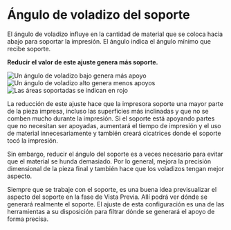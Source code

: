 Ángulo de voladizo del soporte
====
El ángulo de voladizo influye en la cantidad de material que se coloca hacia abajo para soportar la impresión. El ángulo indica el ángulo mínimo que recibe soporte.

**Reducir el valor de este ajuste genera más soporte.**

<!--screenshot {
"image_path": "support_angle_low.png",
"models": [{"script": "duct.scad"}],
"camera_position": [136, 10, 10],
"camera_lookat": [0, 10, 10],
"settings": {
    "support_enable": true,
    "support_join_distance": 0.1,
    "support_angle": 40
},
"colours": 64
}-->
<!--screenshot {
"image_path": "support_angle_high.png",
"models": [{"script": "duct.scad"}],
"camera_position": [136, 10, 10],
"camera_lookat": [0, 10, 10],
"settings": {
    "support_enable": true,
    "support_join_distance": 0.1,
    "support_angle": 75
},
"colours": 64
}-->
<!--screenshot {
"image_path": "support_angle_prepare_mode.png",
"models": [{"script": "duct.scad"}],
"camera_position": [113, 77, 0],
"layer": -1
}-->
![Un ángulo de voladizo bajo genera más apoyo](../imágenes/ángulo_de_apoyo_bajo.png)
![Un ángulo de voladizo alto genera menos apoyos](../images/ángulo_de_apoyo_alto.png)
![Las áreas soportadas se indican en rojo](../images/support_angle_prepare_mode.png)

La reducción de este ajuste hace que la impresora soporte una mayor parte de la pieza impresa, incluso las superficies más inclinadas y que no se comben mucho durante la impresión. Si el soporte está apoyando partes que no necesitan ser apoyadas, aumentará el tiempo de impresión y el uso de material innecesariamente y también creará cicatrices donde el soporte tocó la impresión.

Sin embargo, reducir el ángulo del soporte es a veces necesario para evitar que el material se hunda demasiado. Por lo general, mejora la precisión dimensional de la pieza final y también hace que los voladizos tengan mejor aspecto.

Siempre que se trabaje con el soporte, es una buena idea previsualizar el aspecto del soporte en la fase de Vista Previa. Allí podrá ver dónde se generará realmente el soporte. El ajuste de esta configuración es una de las herramientas a su disposición para filtrar dónde se generará el apoyo de forma precisa.